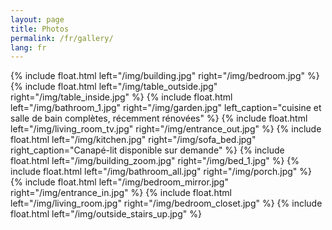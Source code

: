 ```yaml
---
layout: page
title: Photos
permalink: /fr/gallery/
lang: fr
---
```


{% include float.html left="/img/building.jpg" right="/img/bedroom.jpg" %}
{% include float.html left="/img/table_outside.jpg" right="/img/table_inside.jpg" %}
{% include float.html left="/img/bathroom_1.jpg" right="/img/garden.jpg" left_caption="cuisine et salle de bain complètes, récemment rénovées" %}
{% include float.html left="/img/living_room_tv.jpg" right="/img/entrance_out.jpg" %}
{% include float.html left="/img/kitchen.jpg" right="/img/sofa_bed.jpg" right_caption="Canapé-lit disponible sur demande" %}
{% include float.html left="/img/building_zoom.jpg" right="/img/bed_1.jpg" %}
{% include float.html left="/img/bathroom_all.jpg" right="/img/porch.jpg" %}
{% include float.html left="/img/bedroom_mirror.jpg" right="/img/entrance_in.jpg" %}
{% include float.html left="/img/living_room.jpg" right="/img/bedroom_closet.jpg" %}
{% include float.html left="/img/outside_stairs_up.jpg" %}
